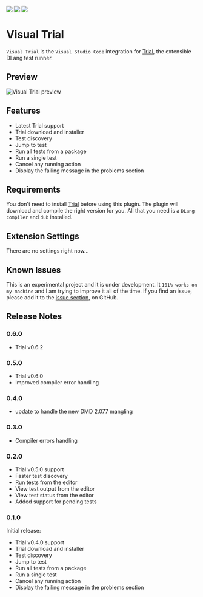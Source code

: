 [![](https://vsmarketplacebadge.apphb.com/version/bosz.visual-trial.svg)](https://marketplace.visualstudio.com/items?itemName=bosz.visual-trial)
[![](https://vsmarketplacebadge.apphb.com/installs/bosz.visual-trial.svg)](https://marketplace.visualstudio.com/items?itemName=bosz.visual-trial)
[![](https://vsmarketplacebadge.apphb.com/rating/bosz.visual-trial.svg)](https://marketplace.visualstudio.com/items?itemName=bosz.visual-trial)

# Visual Trial

`Visual Trial` is the `Visual Studio Code` integration for [Trial](http://trial.szabobogdan.com/), the extensible DLang test runner.

## Preview
![Visual Trial preview](https://raw.githubusercontent.com/gedaiu/visual-trial/master/preview.gif)

## Features

- Latest Trial support
- Trial download and installer
- Test discovery
- Jump to test
- Run all tests from a package
- Run a single test
- Cancel any running action
- Display the failing message in the problems section

## Requirements

You don't need to install [Trial](http://trial.szabobogdan.com/) before using this plugin. The plugin will download and compile the right version for you.
All that you need is a `DLang compiler` and `dub` installed.

## Extension Settings

There are no settings right now...

## Known Issues

This is an experimental project and it is under development. It `101% works on my machine` and I am trying to improve it
all of the time. If you find an issue, please add it to the [issue section](https://github.com/gedaiu/visual-trial/issues), on GitHub.

## Release Notes

### 0.6.0
- Trial v0.6.2

### 0.5.0
- Trial v0.6.0
- Improved compiler error handling
### 0.4.0

- update to handle the new DMD 2.077 mangling

### 0.3.0

- Compiler errors handling


### 0.2.0

- Trial v0.5.0 support
- Faster test discovery
- Run tests from the editor
- View test output from the editor
- View test status from the editor
- Added support for pending tests


### 0.1.0

Initial release:
- Trial v0.4.0 support
- Trial download and installer
- Test discovery
- Jump to test
- Run all tests from a package
- Run a single test
- Cancel any running action
- Display the failing message in the problems section
